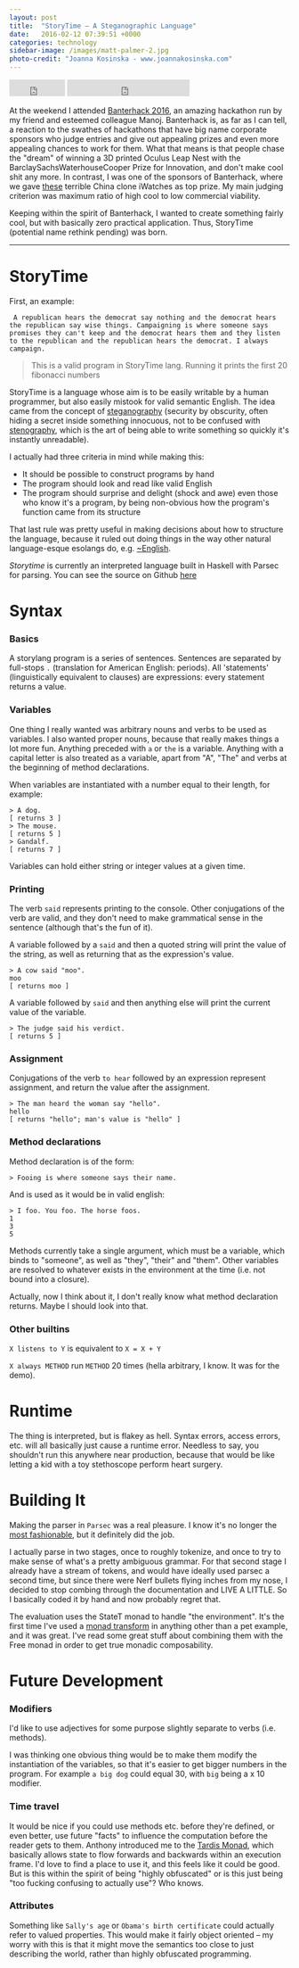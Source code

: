```yaml
---
layout: post
title:  "StoryTime – A Steganographic Language"
date:   2016-02-12 07:39:51 +0000
categories: technology
sidebar-image: /images/matt-palmer-2.jpg
photo-credit: "Joanna Kosinska - www.joannakosinska.com"
---
```


<iframe src="https://ghbtns.com/github-btn.html?user=skellystudios&repo=storytime-lang&type=star&count=true&size=medium" frameborder="0" scrolling="0" width="100px" height="30px"></iframe>

<iframe src="https://ghbtns.com/github-btn.html?user=skellystudios&type=follow&count=true&size=medium" frameborder="0" scrolling="0" width="220px" height="30px"></iframe>


At the weekend I attended [Banterhack 2016](http://banterhack.com/), an amazing hackathon run by my friend and esteemed colleague Manoj. Banterhack is, as far as I can tell, a reaction to the swathes of hackathons that have big name corporate sponsors who judge entries and give out appealing prizes and even more appealing chances to work for them. What that means is that people chase the "dream" of winning a 3D printed Oculus Leap Nest with the BarclaySachsWaterhouseCooper Prize for Innovation, and don't make cool shit any more. In contrast, I was one of the sponsors of Banterhack, where we gave [these](http://www.amazon.co.uk/gp/product/B00KARD0D2) terrible China clone iWatches as top prize. My main judging criterion was maximum ratio of high cool to low commercial viability.

Keeping within the spirit of Banterhack, I wanted to create something fairly cool, but with basically zero practical application. Thus, StoryTime (potential name rethink pending) was born.

---

# StoryTime

First, an example:

     A republican hears the democrat say nothing and the democrat hears the republican say wise things. Campaigning is where someone says promises they can't keep and the democrat hears them and they listen to the republican and the republican hears the democrat. I always campaign.

>
> This is a valid program in StoryTime lang. Running it prints the first 20 fibonacci numbers

StoryTime is a language whose aim is to be easily writable by a human programmer, but also easily mistook for valid semantic English. The idea came from the concept of [steganography](https://en.wikipedia.org/wiki/Steganography) (security by obscurity, often hiding a secret inside something innocuous, not to be confused with [stenography](https://en.wikipedia.org/wiki/Stenography), which is the art of being able to write something so quickly it's instantly unreadable).

I actually had three criteria in mind while making this:

- It should be possible to construct programs by hand
- The program should look and read like valid English
- The program should surprise and delight (shock and awe) even those who know it's a program, by being non-obvious how the program's function came from its structure

That last rule was pretty useful in making decisions about how to structure the language, because it ruled out doing things in the way other natural language-esque esolangs do, e.g. [~English](https://esolangs.org/wiki/~English).


*Storytime* is currently an interpreted language built in Haskell with Parsec for parsing.  You can see the source on Github [here](https://github.com/skellystudios/storytime-lang)

# Syntax

### Basics

A storylang program is a series of sentences. Sentences are separated by full-stops `.` (translation for American English: periods). All 'statements' (linguistically equivalent to clauses) are expressions: every statement returns a value.


### Variables

One thing I really wanted was arbitrary nouns and verbs to be used as variables. I also wanted proper nouns, because that really makes things a lot more fun. Anything preceded with `a` or `the` is a variable. Anything with a capital letter is also treated as a variable, apart from "A", "The" and verbs at the beginning of method declarations.

When variables are instantiated with a number equal to their length, for example:

    > A dog.  
    [ returns 3 ]
    > The mouse.
    [ returns 5 ]
    > Gandalf.
    [ returns 7 ]


Variables can hold either string or integer values at a given time.

### Printing

The verb `said` represents printing to the console. Other conjugations of the verb are valid, and they don't need to make grammatical sense in the sentence (although that's the fun of it).

A variable followed by a `said` and then a quoted string will print the value of the string, as well as returning that as the expression's value.

    > A cow said "moo".
    moo
    [ returns moo ]

A variable followed by `said` and then anything else will print the current value of the variable.

    > The judge said his verdict.
    [ returns 5 ]


### Assignment

Conjugations of the verb `to hear` followed by an expression represent assignment, and return the value after the assignment.

    > The man heard the woman say "hello".
    hello
    [ returns "hello"; man's value is "hello" ]


### Method declarations

Method declaration is of the form:

    > Fooing is where someone says their name.

And is used as it would be in valid english:

    > I foo. You foo. The horse foos.
    1
    3
    5

Methods currently take a single argument, which must be a variable, which binds to "someone", as well as "they", "their" and "them". Other variables are resolved to whatever exists in the environment at the time (i.e. not bound into a closure).

Actually, now I think about it, I don't really know what method declaration returns. Maybe I should look into that.

### Other builtins

`X listens to Y` is equivalent to `X = X + Y`

`X always METHOD` run `METHOD` 20 times (hella arbitrary, I know. It was for the demo).

# Runtime

The thing is interpreted, but is flakey as hell. Syntax errors, access errors, etc. will all basically just cause a runtime error. Needless to say, you shouldn't run this anywhere near production, because that would be like letting a kid with a toy stethoscope perform heart surgery.


# Building It

Making the parser in `Parsec` was a real pleasure. I know it's no longer the [most fashionable](https://github.com/Gabriel439/post-rfc/blob/master/sotu.md#compilers), but it definitely did the job.

I actually parse in two stages, once to roughly tokenize, and once to try to make sense of what's a pretty ambiguous grammar. For that second stage I already have a stream of tokens, and would have ideally used parsec a second time, but since there were Nerf bullets flying inches from my nose, I decided to stop combing through the documentation and LIVE A LITTLE. So I basically coded it by hand and now probably regret that.

The evaluation uses the StateT monad to handle "the environment". It's the first time I've used a [monad transform](http://book.realworldhaskell.org/read/monad-transformers.html) in anything other than a pet example, and it was great. I've read some great stuff about combining them with the Free monad in order to get true monadic composability.  


# Future Development

### Modifiers

I'd like to use adjectives for some purpose slightly separate to verbs (i.e. methods).

I was thinking one obvious thing would be to make them modify the instantiation of the variables, so that it's easier to get bigger numbers in the program. For example `a big dog` could equal 30, with `big` being a x 10 modifier.

### Time travel

It would be nice if you could use methods etc. before they're defined, or even better, use future "facts" to influence the computation before the reader gets to them. Anthony introduced me to the
[Tardis Monad](https://hackage.haskell.org/package/tardis-0.3.0.0/docs/Control-Monad-Tardis.html), which basically allows state to flow forwards and backwards within an execution frame. I'd love to find a place to use it, and this feels like it could be good. But is this within the spirit of being "highly obfuscated" or is this just being "too fucking confusing to actually use"? Who knows.  

### Attributes

Something like `Sally's age` or `Obama's birth certificate` could actually refer to valued properties. This would make it fairly object oriented – my worry with this is that it might move the semantics too close to just describing the world, rather than highly obfuscated programming.
